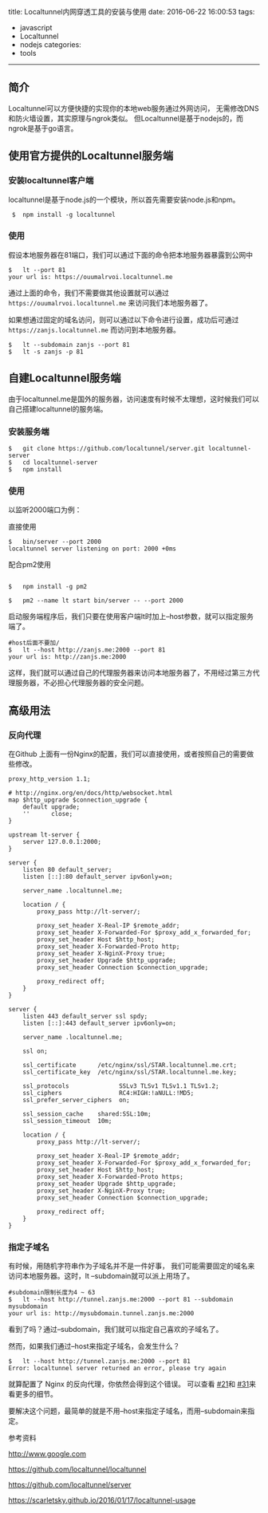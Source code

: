 title: Localtunnel内网穿透工具的安装与使用
date: 2016-06-22 16:00:53
tags:
  - javascript
  - Localtunnel
  - nodejs
categories:
  - tools 
---

## 简介

Localtunnel可以方便快捷的实现你的本地web服务通过外网访问，
无需修改DNS和防火墙设置，其实原理与ngrok类似。
但Localtunnel是基于nodejs的，而ngrok是基于go语言。


## 使用官方提供的Localtunnel服务端

### 安装localtunnel客户端

localtunnel是基于node.js的一个模块，所以首先需要安装node.js和npm。

```
 $  npm install -g localtunnel
```

### 使用

假设本地服务器在81端口，我们可以通过下面的命令把本地服务器暴露到公网中

```
$   lt --port 81
your url is: https://ouumalrvoi.localtunnel.me

```


通过上面的命令，我们不需要做其他设置就可以通过 `https://ouumalrvoi.localtunnel.me` 来访问我们本地服务器了。

如果想通过固定的域名访问，则可以通过以下命令进行设置，成功后可通过 `https://zanjs.localtunnel.me` 而访问到本地服务器。

```
$   lt --subdomain zanjs --port 81
$   lt -s zanjs -p 81
```


## 自建Localtunnel服务端

由于localtunnel.me是国外的服务器，访问速度有时候不太理想，这时候我们可以自己搭建localtunnel的服务端。

### 安装服务端

```
$   git clone https://github.com/localtunnel/server.git localtunnel-server
$   cd localtunnel-server
$   npm install
```

### 使用

以监听2000端口为例：

直接使用

```
$   bin/server --port 2000
localtunnel server listening on port: 2000 +0ms

```


配合pm2使用

```

$   npm install -g pm2

$   pm2 --name lt start bin/server -- --port 2000

```

启动服务端程序后，我们只要在使用客户端lt时加上–host参数，就可以指定服务端了。


```
#host后面不要加/
$   lt --host http://zanjs.me:2000 --port 81
your url is: http://zanjs.me:2000
```


这样，我们就可以通过自己的代理服务器来访问本地服务器了，不用经过第三方代理服务器，不必担心代理服务器的安全问题。


## 高级用法

### 反向代理

在Github 上面有一份Nginx的配置，我们可以直接使用，或者按照自己的需要做些修改。

```
proxy_http_version 1.1;

# http://nginx.org/en/docs/http/websocket.html
map $http_upgrade $connection_upgrade {
    default upgrade;
    ''      close;
}

upstream lt-server {
    server 127.0.0.1:2000;
}

server {
    listen 80 default_server;
    listen [::]:80 default_server ipv6only=on;

    server_name .localtunnel.me;

    location / {
        proxy_pass http://lt-server/;

        proxy_set_header X-Real-IP $remote_addr;
        proxy_set_header X-Forwarded-For $proxy_add_x_forwarded_for;
        proxy_set_header Host $http_host;
        proxy_set_header X-Forwarded-Proto http;
        proxy_set_header X-NginX-Proxy true;
        proxy_set_header Upgrade $http_upgrade;
        proxy_set_header Connection $connection_upgrade;

        proxy_redirect off;
    }
}

server {
    listen 443 default_server ssl spdy;
    listen [::]:443 default_server ipv6only=on;

    server_name .localtunnel.me;

    ssl on;

    ssl_certificate      /etc/nginx/ssl/STAR.localtunnel.me.crt;
    ssl_certificate_key  /etc/nginx/ssl/STAR.localtunnel.me.key;

    ssl_protocols              SSLv3 TLSv1 TLSv1.1 TLSv1.2;
    ssl_ciphers                RC4:HIGH:!aNULL:!MD5;
    ssl_prefer_server_ciphers  on;

    ssl_session_cache    shared:SSL:10m;
    ssl_session_timeout  10m;

    location / {
        proxy_pass http://lt-server/;

        proxy_set_header X-Real-IP $remote_addr;
        proxy_set_header X-Forwarded-For $proxy_add_x_forwarded_for;
        proxy_set_header Host $http_host;
        proxy_set_header X-Forwarded-Proto https;
        proxy_set_header Upgrade $http_upgrade;
        proxy_set_header X-NginX-Proxy true;
        proxy_set_header Connection $connection_upgrade;

        proxy_redirect off;
    }
}
```

### 指定子域名

有时候，用随机字符串作为子域名并不是一件好事，
我们可能需要固定的域名来访问本地服务器。这时，lt –subdomain就可以派上用场了。

```
#subdomain限制长度为4 ~ 63
$   lt --host http://tunnel.zanjs.me:2000 --port 81 --subdomain mysubdomain
your url is: http://mysubdomain.tunnel.zanjs.me:2000
```

看到了吗？通过–subdomain，我们就可以指定自己喜欢的子域名了。

然而，如果我们通过–host来指定子域名，会发生什么？

```
$   lt --host http://tunnel.zanjs.me:2000 --port 81
Error: localtunnel server returned an error, please try again

```


就算配置了 Nginx 的反向代理，你依然会得到这个错误。
可以查看 [#21](https://github.com/localtunnel/server/issues/21)和 [#31](https://github.com/localtunnel/server/issues/31)来看更多的细节。


要解决这个问题，最简单的就是不用–host来指定子域名，而用–subdomain来指定。

参考资料

http://www.google.com

https://github.com/localtunnel/localtunnel

https://github.com/localtunnel/server

https://scarletsky.github.io/2016/01/17/localtunnel-usage